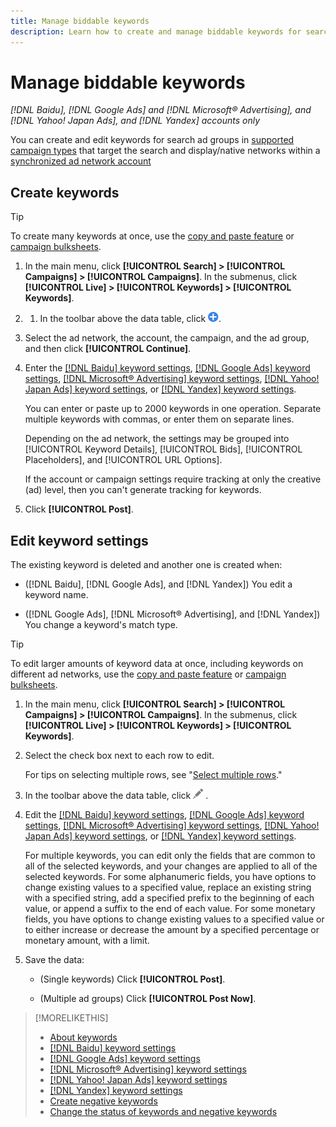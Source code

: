 ```yaml
---
title: Manage biddable keywords
description: Learn how to create and manage biddable keywords for search ad groups.
---
```

# Manage biddable keywords

*[!DNL Baidu], [!DNL Google Ads] and [!DNL Microsoft® Advertising], and [!DNL Yahoo! Japan Ads], and [!DNL Yandex] accounts only*

You can create and edit keywords for search ad groups in [supported campaign types](/help/search-social-commerce/introduction/supported-inventory.md) that target the search and display/native networks within a [synchronized ad network account](/help/search-social-commerce/campaign-management/accounts/ad-network-account-about.md)

## Create keywords

>[!TIP]
>
>To create many keywords at once, use the [copy and paste feature](/help/search-social-commerce/campaign-management/campaigns/copy-paste.md) or [campaign bulksheets](/help/search-social-commerce/campaign-management/bulksheets/bulksheet-about.md).

1. In the main menu, click **[!UICONTROL Search] > [!UICONTROL Campaigns] > [!UICONTROL Campaigns]**. In the submenus, click **[!UICONTROL Live] > [!UICONTROL Keywords] > [!UICONTROL Keywords]**.

1. 1. In the toolbar above the data table, click ![Create](/help/search-social-commerce/assets/add.png "Create").

1. Select the ad network, the account, the campaign, and the ad group, and then click **[!UICONTROL Continue]**.

1. Enter the [[!DNL Baidu] keyword settings](keyword-settings-baidu.md), [[!DNL Google Ads] keyword settings](keyword-settings-google.md), [[!DNL Microsoft® Advertising] keyword settings](keyword-settings-microsoft.md), [[!DNL Yahoo! Japan Ads] keyword settings](keyword-settings-yahoo-japan.md), or [[!DNL Yandex] keyword settings](keyword-settings-yandex.md).

   You can enter or paste up to 2000 keywords in one operation. Separate multiple keywords with commas, or enter them on separate lines.
   
   Depending on the ad network, the settings may be grouped into [!UICONTROL Keyword Details], [!UICONTROL Bids], [!UICONTROL Placeholders], and [!UICONTROL URL Options].
   
   If the account or campaign settings require tracking at only the creative (ad) level, then you can't generate tracking for keywords.

1. Click **[!UICONTROL Post]**.

## Edit keyword settings

The existing keyword is deleted and another one is created when:

* ([!DNL Baidu], [!DNL Google Ads], and [!DNL Yandex]) You edit a keyword name.

* ([!DNL Google Ads], [!DNL Microsoft® Advertising], and [!DNL Yandex]) You change a keyword's match type.

>[!TIP]
>
>To edit larger amounts of keyword data at once, including keywords on different ad networks, use the [copy and paste feature](/help/search-social-commerce/campaign-management/campaigns/copy-paste.md) or [campaign bulksheets](/help/search-social-commerce/campaign-management/bulksheets/bulksheet-about.md).

1. In the main menu, click **[!UICONTROL Search] > [!UICONTROL Campaigns] > [!UICONTROL Campaigns]**. In the submenus, click **[!UICONTROL Live] > [!UICONTROL Keywords] > [!UICONTROL Keywords]**.

1. Select the check box next to each row to edit.

   For tips on selecting multiple rows, see "[Select multiple rows](/help/search-social-commerce/common-tasks/navigation-editing-selection/multiple-rows-select.md)."

1. In the toolbar above the data table, click ![Edit](/help/search-social-commerce/assets/edit.png "Edit") .

1. Edit the [[!DNL Baidu] keyword settings](keyword-settings-baidu.md), [[!DNL Google Ads] keyword settings](keyword-settings-google.md), [[!DNL Microsoft® Advertising] keyword settings](keyword-settings-microsoft.md), [[!DNL Yahoo! Japan Ads] keyword settings](keyword-settings-yahoo-japan.md), or [[!DNL Yandex] keyword settings](keyword-settings-yandex.md).

   For multiple keywords, you can edit only the fields that are common to all of the selected keywords, and your changes are applied to all of the selected keywords. For some alphanumeric fields, you have options to change existing values to a specified value, replace an existing string with a specified string, add a specified prefix to the beginning of each value, or append a suffix to the end of each value. For some monetary fields, you have options to change existing values to a specified value or to either increase or decrease the amount by a specified percentage or monetary amount, with a limit.

1. Save the data:

   * (Single keywords) Click **[!UICONTROL Post]**.
   
   * (Multiple ad groups) Click **[!UICONTROL Post Now]**.

>[!MORELIKETHIS]
>
>* [About keywords](keyword-about.md)
>* [[!DNL Baidu] keyword settings](keyword-settings-baidu.md)
>* [[!DNL Google Ads] keyword settings](keyword-settings-google.md)
>* [[!DNL Microsoft® Advertising] keyword settings](keyword-settings-microsoft.md)
>* [[!DNL Yahoo! Japan Ads] keyword settings](keyword-settings-yahoo-japan.md)
>* [[!DNL Yandex] keyword settings](keyword-settings-yandex.md)
>* [Create negative keywords](/help/search-social-commerce/campaign-management/campaigns/keyword-negative-create.md)
>* [Change the status of keywords and negative keywords](keyword-status-edit.md)
